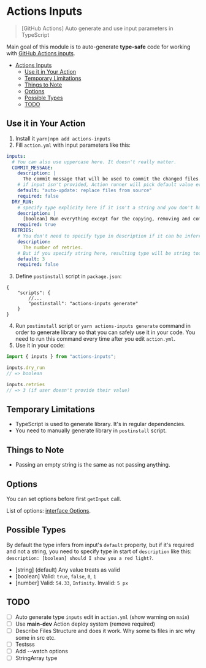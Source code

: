 # Actions Inputs

> [GitHub Actions] Auto generate and use input parameters in TypeScript

Main goal of this module is to auto-generate **type-safe** code for working with [GitHub Actions inputs](https://docs.github.com/en/actions/creating-actions/metadata-syntax-for-github-actions#inputs).

- [Actions Inputs](#actions-inputs)
  - [Use it in Your Action](#use-it-in-your-action)
  - [Temporary Limitations](#temporary-limitations)
  - [Things to Note](#things-to-note)
  - [Options](#options)
  - [Possible Types](#possible-types)
  - [TODO](#todo)

## Use it in Your Action

1. Install it `yarn|npm add actions-inputs`
2. Fill `action.yml` with input parameters like this:

```yml
inputs:
  # You can also use uppercase here. It doesn't really matter.
  COMMIT_MESSAGE:
    description: |
      The commit message that will be used to commit the changed files. Check the README for all interpolation options.
    # if input isn't provided, Action runner will pick default value even if required is true
    default: "auto-update: replace files from source"
    required: false
  DRY_RUN:
    # specify type explicity here if it isn't a string and you don't have default value
    description: |
      [boolean] Run everything except for the copying, removing and commiting functionality.
    required: true
  RETRIES:
    # You don't need to specify type in description if it can be inferred from default property
    description:
      The number of retries.
    # But if you specify string here, resulting type will be string too so be careful.
    default: 3
    required: false
```

3. Define `postinstall` script in `package.json`:

```json5
{
    "scripts": {
        //...
        "postinstall": "actions-inputs generate"
    }
}
```

4. Run `postinstall` script or `yarn actions-inputs generate` command in order to generate library so that you can safely use it in your code. You need to run this command every time after you edit `action.yml`.
5. Use it in your code:

```ts
import { inputs } from "actions-inputs";

inputs.dry_run
// => boolean

inputs.retries
// => 3 (if user doesn't provide their value)

```

## Temporary Limitations

- TypeScript is used to generate library. It's in regular dependencies.
- You need to manually generate library in `postinstall` script.

## Things to Note

- Passing an empty string is the same as not passing anything.

## Options

You can set options before first `getInput` call.

List of options: [interface Options](build/entrypointTemplate.ts).

## Possible Types

By default the type infers from input's `default` property, but if it's required and not a string, you need to specify type in start of `description` like this: `description: [boolean] should I show you a red light?`.

- [string] (default) Any value treats as valid
- [boolean] Valid: `true`, `false`, `0`, `1`
- [number] Valid: `54.33`, `Infinity`. Invalid: `5 px`

## TODO

- [ ] Auto generate type `inputs` edit in `action.yml` (show warning on `main`)
- [ ] Use **main-dev** Action deploy system (remove required)
- [ ] Describe Files Structure and does it work. Why some ts files in src why some in src etc.
- [ ] Testsss
- [ ] Add --watch options
- [ ] StringArray type

